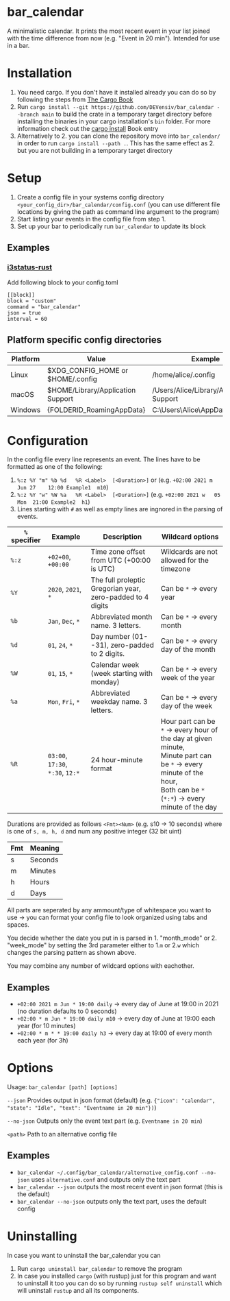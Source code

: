 # bar_calendar
A minimalistic calendar. It prints the most recent event in your list joined with the time difference from now (e.g. "Event in 20 min").
Intended for use in a bar.

# Installation
1. You need cargo. If you don't have it installed already you can do so by following the steps from [The Cargo Book](https://doc.rust-lang.org/cargo/getting-started/installation.html)
2. Run ``cargo install --git https://github.com/DEVensiv/bar_calendar --branch main`` to build the crate in a temporary target directory before installing the binaries in your cargo installation's ``bin`` folder. For more information check out the [cargo install](https://doc.rust-lang.org/cargo/commands/cargo-install.html) Book entry
3. Alternatively to 2. you can clone the repository move into ``bar_calendar/`` in order to run ``cargo install --path .``. This has the same effect as 2. but you are not building in a temporary target directory

# Setup
1. Create a config file in your systems config directory ``<your_config_dir>/bar_calendar/config.conf`` (you can use different file locations by giving the path as command line argument to the program)
2. Start listing your events in the config file from step 1.
3. Set up your bar to periodically run ``bar_calendar`` to update its block

## Examples
### [i3status-rust](https://github.com/greshake/i3status-rust)
Add following block to your config.toml
```
[[block]]
block = "custom"
command = "bar_calendar"
json = true
interval = 60
```

## Platform specific config directories
|Platform|Value|Example|
|--------|-----|-------|
|Linux|$XDG_CONFIG_HOME or $HOME/.config|/home/alice/.config|
|macOS|$HOME/Library/Application Support|/Users/Alice/Library/Application Support|
|Windows|{FOLDERID_RoamingAppData}|C:\Users\Alice\AppData\Roaming|

# Configuration
In the config file every line represents an event. The lines have to be formatted as one of the following: 
1. ``%:z %Y "m" %b %d	%R <Label>	[<Duration>]`` or 	(e.g. ``+02:00 2021 m Jun 27	12:00 Example1	m10``)
2. ``%:z %Y "w" %W %a	%R <Label>	[<Duration>]``		(e.g. ``+02:00 2021 w	05 Mon	21:00 Example2	h1``)
3. Lines starting with ``#`` as well as empty lines are ingnored in the parsing of events.

|``%`` specifier|Example|Description|Wildcard options|
|---------------|-------|-----------|----------------|
|``%:z``|``+02+00``, ``+00:00``|Time zone offset from UTC (+00:00 is UTC)|Wildcards are not allowed for the timezone|
|``%Y``|``2020``, ``2021``, ``*``|The full proleptic Gregorian year, zero-padded to 4 digits|Can be ``*`` -> every year|
|``%b``|``Jan``, ``Dec``, ``*``|Abbreviated month name. 3 letters.|Can be ``*`` -> every month|
|``%d``|``01``, ``24``, ``*``|Day number (01--31), zero-padded to 2 digits.| Can be ``*`` -> every day of the month|
|``%W``|``01``, ``15``, ``*``|Calendar week (week starting with monday)|Can be ``*`` -> every week of the year|
|``%a``|``Mon``, ``Fri``, ``*``|Abbreviated weekday name. 3 letters.|Can be ``*`` -> every day of the week|
|``%R``|``03:00``, ``17:30``, ``*:30``, ``12:*``|24 hour-minute format|Hour part can be ``*`` -> every hour of the day at given minute,<br/>Minute part can be ``*`` -> every minute of the hour,<br/>Both can be ``*`` (``*:*``) -> every minute of the day|

Durations are provided as follows ``<Fmt><Num>`` (e.g. s10 -> 10 seconds) where <Fmt> is one of ``s, m, h, d`` and num any positive integer (32 bit uint)

|Fmt|Meaning|
|---|-------|
|s|Seconds|
|m|Minutes|
|h|Hours|
|d|Days|

All parts are seperated by any ammount/type of whitespace you want to use -> you can format your config file to look organized using tabs and spaces.

You decide whether the date you put in is parsed in 1. "month_mode" or 2. "week_mode" by setting the 3rd parameter either to 1.``m`` or 2.``w`` which changes the parsing pattern as shown above.

You may combine any number of wildcard options with eachother.
## Examples
- ``+02:00 2021 m Jun * 19:00 daily`` -> every day of June at 19:00 in 2021 (no duration defaults to 0 seconds)
- ``+02:00 * m Jun * 19:00 daily m10`` -> every day of June at 19:00 each year (for 10 minutes)
- ``+02:00 * m * * 19:00 daily h3`` -> every day at 19:00 of every month each year (for 3h)

# Options
Usage: ``bar_calendar [path] [options]``

 ``--json``
    Provides output in json format (default) (e.g. ``{"icon": "calendar", "state": "Idle", "text": "Eventname in 20 min"})``)
    
 ``--no-json``
    Outputs only the event text part (e.g. ``Eventname in 20 min``)
 
 ``<path>``
    Path to an alternative config file

## Examples
  - ``bar_calendar ~/.config/bar_calendar/alternative_config.conf --no-json`` uses ``alternative.conf`` and outputs only the text part
  - ``bar_calendar --json`` outputs the most recent event in json format (this is the default)
  - ``bar_calendar --no-json`` outputs only the text part, uses the default config

# Uninstalling
In case you want to uninstall the bar_calendar you can
1. Run ``cargo uninstall bar_calendar`` to remove the program
2. In case you installed ``cargo`` (with rustup) just for this program and want to uninstall it too you can do so by running ``rustup self uninstall`` which will uninstall ``rustup`` and all its components.

